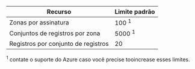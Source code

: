 
| Recurso | Limite padrão |
| --- | --- |
| Zonas por assinatura |100 <sup>1</sup> |
| Conjuntos de registros por zona |5000 <sup>1</sup> |
| Registros por conjunto de registros |20 |

<sup>1</sup> contate o suporte do Azure caso você precise tooincrease esses limites.
